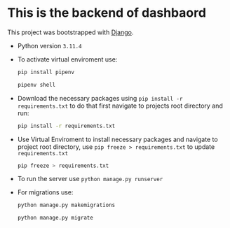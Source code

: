# This is the backend of dashbaord

This project was bootstrapped with [Django](https://www.djangoproject.com/).

- Python version `3.11.4`

- To activate virtual enviroment use:

  ```bash
  pip install pipenv
  ```

  ```bash
  pipenv shell
  ```

- Download the necessary packages using `pip install -r requirements.txt` to do that first navigate to projects root directory and run:

  ```bash
  pip install -r requirements.txt
  ```

- Use Virtual Enviroment to install necessary packages and navigate to project root directory, use `pip freeze > requirements.txt` to update `requirements.txt`

  ```bash
  pip freeze > requirements.txt
  ```

- To run the server use `python manage.py runserver`

- For migrations use:

  ```bash
  python manage.py makemigrations
  ```

  ```bash
  python manage.py migrate
  ```
